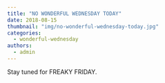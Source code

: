 ```yaml
---
title: "NO WONDERFUL WEDNESDAY TODAY"
date: 2018-08-15
thumbnail: "img/no-wonderful-wednesday-today.jpg"
categories: 
  - wonderful-wednesday
authors: 
  - admin
---
```


Stay tuned for FREAKY FRIDAY.
